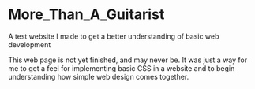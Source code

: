 # More_Than_A_Guitarist
A test website I made to get a better understanding of basic web development

This web page is not yet finished, and may never be. It was just a way for me to get a feel for implementing basic CSS in
a website and to begin understanding how simple web design comes together.
